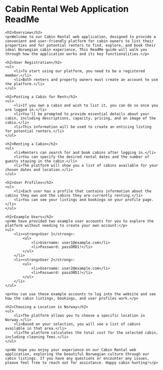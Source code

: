 <!DOCTYPE html>
<html>
<head>
    <title>Cabin Rental Web Application ReadMe</title>
</head>
<body>
    <h1>Cabin Rental Web Application ReadMe</h1>

    <h2>Overview</h2>
    <p>Welcome to our Cabin Rental web application, designed to provide a convenient and user-friendly platform for cabin owners to list their properties and for potential renters to find, explore, and book their ideal Norwegian cabin experience. This ReadMe guide will walk you through how the application works and its key functionalities.</p>

    <h2>User Registration</h2>
    <ul>
        <li>To start using our platform, you need to be a registered member.</li>
        <li>Both renters and property owners must create an account to use the platform.</li>
    </ul>

    <h2>Posting a Cabin for Rent</h2>
    <ul>
        <li>If you own a cabin and wish to list it, you can do so once you are logged in.</li>
        <li>You'll be prompted to provide essential details about your cabin, including descriptions, capacity, pricing, and an image of the cabin.</li>
        <li>This information will be used to create an enticing listing for potential renters.</li>
    </ul>

    <h2>Renting a Cabin</h2>
    <ul>
        <li>Renters can search for and book cabins after logging in.</li>
        <li>You can specify the desired rental dates and the number of guests staying in the cabin.</li>
        <li>The platform will show you a list of cabins available for your chosen dates and location.</li>
    </ul>

    <h2>User Profiles</h2>
    <ul>
        <li>Each user has a profile that contains information about the cabins they own and the cabins they are currently renting.</li>
        <li>You can see your listings and bookings on your profile page.</li>
    </ul>

    <h2>Example Users</h2>
    <p>We have provided two example user accounts for you to explore the platform without needing to create your own account:</p>
    <ul>
        <li><strong>User 1</strong>:
            <ul>
                <li>Username: user1@example.com</li>
                <li>Password: passORD1!</li>
            </ul>
        </li>
        <li><strong>User 2</strong>:
            <ul>
                <li>Username: user2@example.com</li>
                <li>Password: passORD1!</li>
            </ul>
        </li>
    </ul>

    <p>You can use these example accounts to log into the website and see how the cabin listings, bookings, and user profiles work.</p>

    <h2>Choosing a Location in Norway</h2>
    <ul>
        <li>The platform allows you to choose a specific location in Norway.</li>
        <li>Based on your selection, you will see a list of cabins available in that area.</li>
        <li>The platform calculates the total cost for the selected cabin, including cleaning fees.</li>
    </ul>

    <p>We hope you enjoy your experience on our Cabin Rental web application, exploring the beautiful Norwegian culture through our cabin listings. If you have any questions or encounter any issues, please feel free to reach out for assistance. Happy cabin hunting!</p>
</body>
</html>
